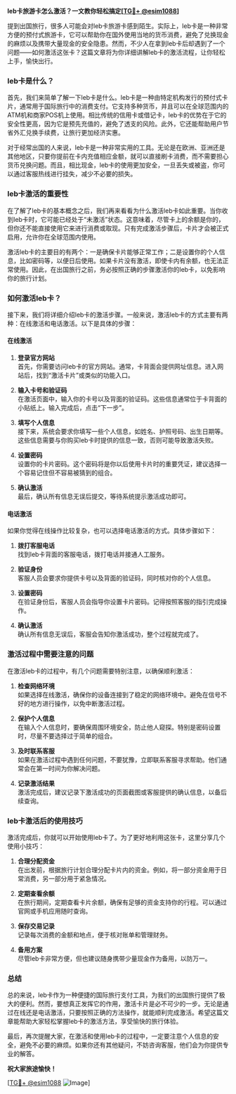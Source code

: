 **leb卡旅游卡怎么激活？一文教你轻松搞定[[TG💪+ @esim1088](https://t.me/s/esim1088)]**

提到出国旅行，很多人可能会对leb卡旅游卡感到陌生。实际上，leb卡是一种非常方便的预付式旅游卡，它可以帮助你在国外使用当地的货币消费，避免了兑换现金的麻烦以及携带大量现金的安全隐患。然而，不少人在拿到leb卡后却遇到了一个问题——如何激活这张卡？这篇文章将为你详细讲解leb卡的激活流程，让你轻松上手，愉快出行。

### leb卡是什么？

首先，我们来简单了解一下leb卡是什么。leb卡是一种由特定机构发行的预付式卡片，通常用于国际旅行中的消费支付。它支持多种货币，并且可以在全球范围内的ATM机和商家POS机上使用。相比传统的信用卡或借记卡，leb卡的优势在于它的安全性更高，因为它是预先充值的，避免了透支的风险。此外，它还能帮助用户节省外汇兑换手续费，让旅行更加经济实惠。

对于经常出国的人来说，leb卡是一种非常实用的工具。无论是在欧洲、亚洲还是其他地区，只要你提前在卡内充值相应金额，就可以直接刷卡消费，而不需要担心货币兑换问题。而且，相比现金，leb卡的使用更加安全，一旦丢失或被盗，你可以通过客服热线进行挂失，减少不必要的损失。

### leb卡激活的重要性

在了解了leb卡的基本概念之后，我们再来看看为什么激活leb卡如此重要。当你收到leb卡时，它可能已经处于“未激活”状态。这意味着，尽管卡上的余额是你的，但你还不能直接使用它来进行消费或取现。只有完成激活步骤后，卡片才会被正式启用，允许你在全球范围内使用。

激活leb卡的主要目的有两个：一是确保卡片能够正常工作；二是设置你的个人信息，比如密码等，以便日后使用。如果卡片没有激活，即使卡内有余额，也无法正常使用。因此，在出国旅行之前，务必按照正确的步骤激活你的leb卡，以免影响你的旅行计划。

### 如何激活leb卡？

接下来，我们将详细介绍leb卡的激活步骤。一般来说，激活leb卡的方式主要有两种：在线激活和电话激活。以下是具体的步骤：

#### 在线激活

1. **登录官方网站**  
   首先，你需要访问leb卡的官方网站。通常，卡背面会提供网址信息。进入网站后，找到“激活卡片”或类似的功能入口。

2. **输入卡号和验证码**  
   在激活页面中，输入你的卡号以及背面的验证码。这些信息通常位于卡背面的小贴纸上。输入完成后，点击“下一步”。

3. **填写个人信息**  
   接下来，系统会要求你填写一些个人信息，如姓名、护照号码、出生日期等。这些信息需要与你购买leb卡时提供的信息一致，否则可能导致激活失败。

4. **设置密码**  
   设置你的卡片密码。这个密码将是你以后使用卡片时的重要凭证，建议选择一个容易记住但不容易被猜到的组合。

5. **确认激活**  
   最后，确认所有信息无误后提交，等待系统提示激活成功即可。

#### 电话激活

如果你觉得在线操作比较复杂，也可以选择电话激活的方式。具体步骤如下：

1. **拨打客服电话**  
   找到leb卡背面的客服电话，拨打电话并接通人工服务。

2. **验证身份**  
   客服人员会要求你提供卡号以及背面的验证码，同时核对你的个人信息。

3. **设置密码**  
   在验证身份后，客服人员会指导你设置卡片密码。记得按照客服的指引完成操作。

4. **确认激活**  
   确认所有信息无误后，客服会告知你激活成功，整个过程就完成了。

### 激活过程中需要注意的问题

在激活leb卡的过程中，有几个问题需要特别注意，以确保顺利激活：

1. **检查网络环境**  
   如果选择在线激活，确保你的设备连接到了稳定的网络环境中。避免在信号不好的地方进行操作，以免中断激活过程。

2. **保护个人信息**  
   在输入个人信息时，要确保周围环境安全，防止他人窥探。特别是密码设置时，尽量不要选择过于简单的组合。

3. **及时联系客服**  
   如果在激活过程中遇到任何问题，不要犹豫，立即联系客服寻求帮助。他们通常会在第一时间为你解决问题。

4. **记录激活结果**  
   激活完成后，建议记录下激活成功的页面截图或客服提供的确认信息，以备后续查询。

### leb卡激活后的使用技巧

激活完成后，你就可以开始使用leb卡了。为了更好地利用这张卡，这里分享几个使用小技巧：

1. **合理分配资金**  
   在出发前，根据旅行计划合理分配卡片内的资金。例如，将一部分资金用于日常消费，另一部分用于紧急情况。

2. **定期查看余额**  
   在旅行期间，定期查看卡片余额，确保有足够的资金支持你的行程。可以通过官网或手机应用随时查询。

3. **保存交易记录**  
   记录每次消费的金额和地点，便于核对账单和管理财务。

4. **备用方案**  
   尽管leb卡非常方便，但也建议随身携带少量现金作为备用，以防万一。

### 总结

总的来说，leb卡作为一种便捷的国际旅行支付工具，为我们的出国旅行提供了极大的便利。然而，要想真正发挥它的作用，激活卡片是必不可少的一步。无论是通过在线还是电话激活，只要按照正确的方法操作，就能顺利完成激活。希望这篇文章能帮助大家轻松掌握leb卡的激活方法，享受愉快的旅行体验。

最后，再次提醒大家，在激活和使用leb卡的过程中，一定要注意个人信息的安全，避免不必要的麻烦。如果你还有其他疑问，不妨咨询客服，他们会为你提供专业的解答。

**祝大家旅途愉快！**

[[TG💪+ @esim1088](https://t.me/s/esim1088) ![Image](https://i.postimg.cc/4NQfJmqS/Snipaste-2025-05-13-00-14-12.png)]
